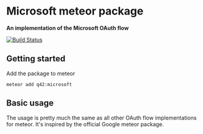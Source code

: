 # Microsoft meteor package
__An implementation of the Microsoft OAuth flow__

[![Build Status][travis-image]][travis-url]

## Getting started

Add the package to meteor
```
meteor add q42:microsoft
```

## Basic usage

The usage is pretty much the same as all other OAuth flow implementations for meteor. It's inspired by the official Google meteor package.

[travis-url]: https://travis-ci.org/Q42/meteor-microsoft
[travis-image]: http://img.shields.io/travis/Q42/meteor-microsoft.svg
